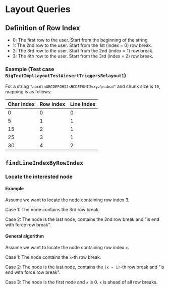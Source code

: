 # Layout Queries

## Definition of Row Index

- 0: The first row to the user. Start from the beginning of the string.
- 1: The 2nd row to the user. Start from the 1st (index = 0) row break.
- 2: The 3rd row to the user. Start from the 2nd (index = 1) row break.
- 3: The 4th row to the user. Start from the 3rd (index = 2) row break.

### Example (Test case `BigTextImplLayoutTest#insertTriggersRelayout1`)

For a string `"abcd\nABCDEFGHIJ<BCDEFGHIJ<xyz\nabcd"` and chunk size is `10`, mapping is as follows:

| Char Index | Row Index | Line Index |
|------------|-----------|------------|
| 0          | 0         | 0          |
| 5          | 1         | 1          |
| 15         | 2         | 1          |
| 25         | 3         | 1          |
| 30         | 4         | 2          |


## `findLineIndexByRowIndex`

### Locate the interested node

#### Example

Assume we want to locate the node containing row index 3.

Case 1: The node contains the 3rd row break.

Case 2: The node is the last node, contains the 2nd row break and "is end with force row break".

#### General algorithm

Assume we want to locate the node containing row index `x`.

Case 1: The node contains the `x`-th row break.

Case 2: The node is the last node, contains the `(x - 1)`-th row break and "is end with force row break".

Case 3: The node is the first node and `x` is 0. `x` is ahead of all row breaks.
